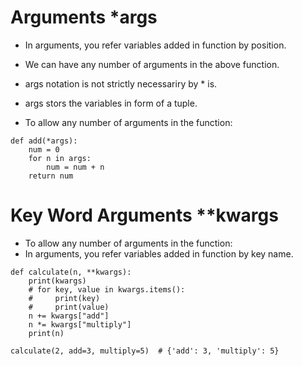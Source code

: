 # Arguments *args
- In arguments, you refer variables added in function by position.

- We can have any number of arguments in the above function.
- args notation is not strictly necessariry by * is.
- args stors the variables in form of a tuple.
- To allow any number of arguments in the function:
```
def add(*args):
    num = 0
    for n in args:
        num = num + n
    return num
```

# Key Word Arguments **kwargs
- To allow any number of arguments in the function:
- In arguments, you refer variables added in function by key name.
```
def calculate(n, **kwargs):
    print(kwargs)
    # for key, value in kwargs.items():
    #     print(key)
    #     print(value)
    n += kwargs["add"]
    n *= kwargs["multiply"]
    print(n)

calculate(2, add=3, multiply=5)  # {'add': 3, 'multiply': 5}
```